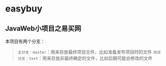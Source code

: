 # easybuy
## JavaWeb小项目之易买网
本项目有两个分支：
>`主分支：master`：用来存放最终项目文件，比如准备发布项目时的文件
>`测试分支：test`：用来存放非最终确定的文件，比如后期可能会修改的文件
